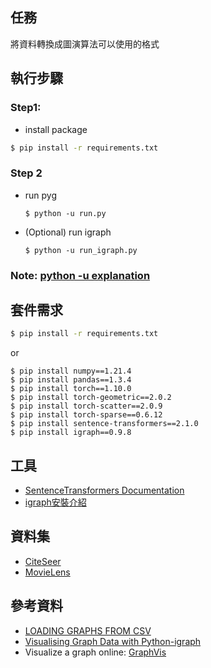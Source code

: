 ## 任務
將資料轉換成圖演算法可以使用的格式

## 執行步驟
### Step1: 
- install package
```bash
$ pip install -r requirements.txt
```
### Step 2
- run pyg 
    ```bash==
    $ python -u run.py  
    ``` 
- (Optional) run igraph
    ```bash== 
    $ python -u run_igraph.py
    ```
### Note: [python -u explanation](https://stackoverflow.com/questions/14258500/python-significance-of-u-option)

## 套件需求
```bash
$ pip install -r requirements.txt
```
or
```bash==
$ pip install numpy==1.21.4
$ pip install pandas==1.3.4
$ pip install torch==1.10.0
$ pip install torch-geometric==2.0.2
$ pip install torch-scatter==2.0.9
$ pip install torch-sparse==0.6.12
$ pip install sentence-transformers==2.1.0
$ pip install igraph==0.9.8
```
## 工具
- [SentenceTransformers Documentation](https://www.sbert.net/)
- [igraph安裝介紹](https://igraph.org/python/)

## 資料集
- [CiteSeer](https://networkrepository.com/citeseer.php)
- [MovieLens](https://grouplens.org/datasets/movielens/)

## 參考資料
- [LOADING GRAPHS FROM CSV](https://pytorch-geometric.readthedocs.io/en/latest/notes/load_csv.html)
- [Visualising Graph Data with Python-igraph](https://towardsdatascience.com/visualising-graph-data-with-python-igraph-b3cc81a495cf)
- Visualize a graph online: [GraphVis](https://networkrepository.com/graphvis.php?d=./data/gsm50/labeled/citeseer.edges)

